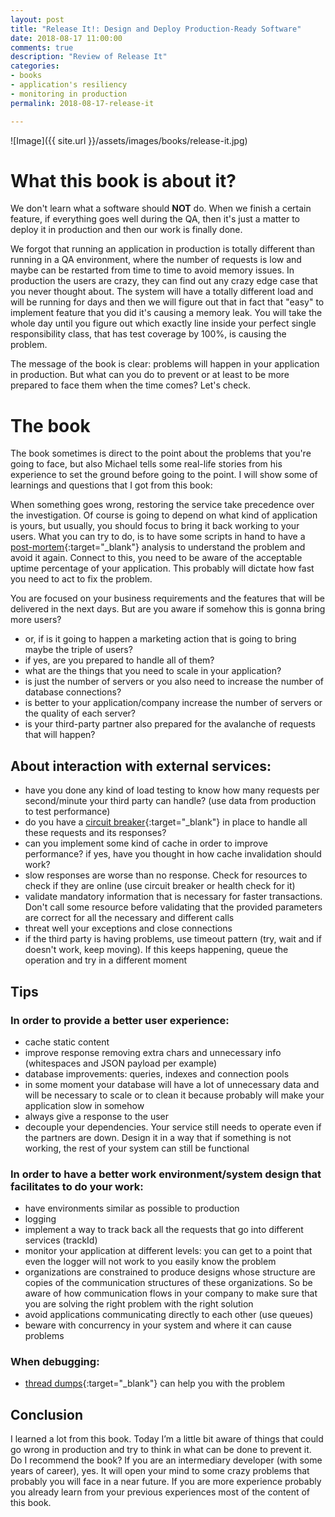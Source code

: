```yaml
---
layout: post
title: "Release It!: Design and Deploy Production-Ready Software"
date: 2018-08-17 11:00:00 
comments: true
description: "Review of Release It"
categories:
- books
- application's resiliency
- monitoring in production
permalink: 2018-08-17-release-it

---
```


![Image]({{ site.url }}/assets/images/books/release-it.jpg)

# **What this book is about it?**

We don't learn what a software should **NOT** do. When we finish a certain feature, if everything goes well during the QA, then it's just a matter to deploy it in production and then our work is finally done. 

We forgot that running an application in production is totally different than running in a QA environment, where the number of requests is low and maybe can be restarted from time to time to avoid memory issues. In production the users are crazy, they can find out any crazy edge case that you never thought about. The system will have a totally different load and will be running for days and then we will figure out that in fact that "easy" to implement feature that you did it's causing a memory leak. You will take the whole day until you figure out which exactly line inside your perfect single responsibility class, that has test coverage by 100%, is causing the problem.

The message of the book is clear: problems will happen in your application in production. But what can you do to prevent or at least to be more prepared to face them when the time comes? Let's check.

# **The book**

The book sometimes is direct to the point about the problems that you're going to face, but also Michael tells some real-life stories from his experience to set the ground before going to the point. I will show some of learnings and questions that I got from this book:

When something goes wrong, restoring the service take precedence over the investigation. Of course is going to depend on what kind of application is yours, but usually, you should focus to bring it back working to your users.
What you can try to do, is to have some scripts in hand to have a [post-mortem](https://www.pagerduty.com/resources/learn/post-mortem-incident-report/){:target="_blank"} analysis to understand the problem and avoid it again. Connect to this, you need to be aware of the acceptable uptime percentage of your application. This probably will dictate how fast you need to act to fix the problem.

You are focused on your business requirements and the features that will be delivered in the next days. But are you aware if somehow this is gonna bring more users? 
* or, if is it going to happen a marketing action that is going to bring maybe the triple of users? 
* if yes, are you prepared to handle all of them? 
* what are the things that you need to scale in your application? 
* is just the number of servers or you also need to increase the number of database connections? 
* is better to your application/company increase the number of servers or the quality of each server?
* is your third-party partner also prepared for the avalanche of requests that will happen?

## **About interaction with external services**:

* have you done any kind of load testing to know how many requests per second/minute your third party can handle? (use data from production to test performance)
* do you have a [circuit breaker](https://martinfowler.com/bliki/CircuitBreaker.html){:target="_blank"} in place to handle all these requests and its responses?
* can you implement some kind of cache in order to improve performance? if yes, have you thought in how cache invalidation should work?
* slow responses are worse than no response. Check for resources to check if they are online (use circuit breaker or health check for it)
* validate mandatory information that is necessary for faster transactions. Don't call some resource before validating that the provided parameters are correct for all the necessary and different calls
* threat well your exceptions and close connections
* if the third party is having problems, use timeout pattern (try, wait and if doesn't work, keep moving). If this keeps happening, queue the operation and try in a different moment

## **Tips**

### In order to provide a better user experience:

* cache static content
* improve response removing extra chars and unnecessary info (whitespaces and JSON payload per example)
* database improvements: queries, indexes and connection pools
* in some moment your database will have a lot of unnecessary data and will be necessary to scale or to clean it because probably will make your application slow in somehow
* always give a response to the user
* decouple your dependencies. Your service still needs to operate even if the partners are down. Design it in a way that if something is not working, the rest of your system can still be functional

### In order to have a better work environment/system design that facilitates to do your work:

* have environments similar as possible to production
* logging
* implement a way to track back all the requests that go into different services (trackId)
* monitor your application at different levels: you can get to a point that even the logger will not work to you easily know the problem
* organizations are constrained to produce designs whose structure are copies of the communication structures of these organizations. So be aware of how communication flows in your company to make sure that you are solving the right problem with the right solution
* avoid applications communicating directly to each other (use queues)
* beware with concurrency in your system and where it can cause problems

### When debugging:

* [thread dumps](https://docs.oracle.com/cd/E13150_01/jrockit_jvm/jrockit/geninfo/diagnos/using_threaddumps.html){:target="_blank"} can help you with the problem

## **Conclusion**

I learned a lot from this book. Today I’m a little bit aware of things that could go wrong in production and try to think in what can be done to prevent it. Do I recommend the book? If you are an intermediary developer (with some years of career), yes. It will open your mind to some crazy problems that probably you will face in a near future. If you are more experience probably you already learn from your previous experiences most of the content of this book.

